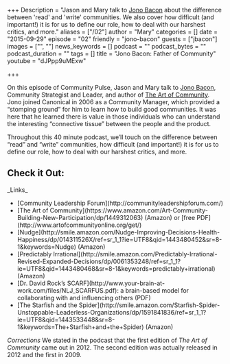 +++
Description = "Jason and Mary talk to [Jono Bacon](https://twitter.com/jonobacon) about the difference between 'read' and 'write' communities. We also cover how difficult (and important!) it is for us to define our role, how to deal with our harshest critics, and more."
aliases = ["/02"]
author = "Mary"
categories = []
date = "2015-09-29"
episode = "02"
friendly = "jono-bacon"
guests = ["jbacon"]
images = ["", ""]
news_keywords = []
podcast = ""
podcast_bytes = ""
podcast_duration = ""
tags = []
title = "Jono Bacon: Father of Community"
youtube = "dJPpp9uMExw"

+++

On this episode of Community Pulse, Jason and Mary talk to [Jono Bacon](http://twitter.com/jonobacon), Community Strategist and Leader, and author of [The Art of Community](https://www.amazon.com/Art-Community-Building-New-Participation/dp/1449312063). Jono joined Canonical in 2006 as a Community Manager, which provided a “stomping ground” for him to learn how to build good communities. It was here that he learned there is value in those individuals who can understand the interesting “connective tissue” between the people and the product.

Throughout this 40 minute podcast, we’ll touch on the difference between “read” and “write” communities, how difficult (and important!) it is for us to define our role, how to deal with our harshest critics, and more.

<h2>Check it Out:</h2>
_Links_<ul>
<li>[Community Leadership Forum](http://communityleadershipforum.com/)</li>
<li>[The Art of Community](https://www.amazon.com/Art-Community-Building-New-Participation/dp/1449312063) (Amazon) or [free PDF](http://www.artofcommunityonline.org/get/)</li>
<li>[Nudge](http://smile.amazon.com/Nudge-Improving-Decisions-Health-Happiness/dp/014311526X/ref=sr_1_1?ie=UTF8&qid=1443480452&sr=8-1&keywords=Nudge) (Amazon)</li>
<li>[Predictably Irrational](http://smile.amazon.com/Predictably-Irrational-Revised-Expanded-Decisions/dp/0061353248/ref=sr_1_1?ie=UTF8&qid=1443480468&sr=8-1&keywords=predictably+irrational) (Amazon)</li>
<li>[Dr. David Rock’s SCARF](http://www.your-brain-at-work.com/files/NLJ_SCARFUS.pdf): a brain-based model for collaborating with and influencing others (PDF)</li>
<li>[The Starfish and the Spider](http://smile.amazon.com/Starfish-Spider-Unstoppable-Leaderless-Organizations/dp/1591841836/ref=sr_1_1?ie=UTF8&qid=1443533448&sr=8-1&keywords=The+Starfish+and+the+Spider) (Amazon)</li></ul>

_Corrections_
We stated in the podcast that the first edition of _The Art of Community_ came out in 2012. The second edition was actually released in 2012 and the first in 2009.

